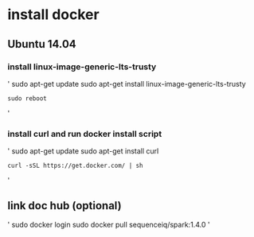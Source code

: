 
# install docker #


## Ubuntu 14.04 ##

### install linux-image-generic-lts-trusty ###

'
	sudo apt-get update
	sudo apt-get install linux-image-generic-lts-trusty

	sudo reboot
'

### install curl and run docker install script ###

'
	sudo apt-get update
	sudo apt-get install curl

	curl -sSL https://get.docker.com/ | sh
'


## link doc hub (optional) ##

'
	sudo docker login
	sudo docker pull sequenceiq/spark:1.4.0
'